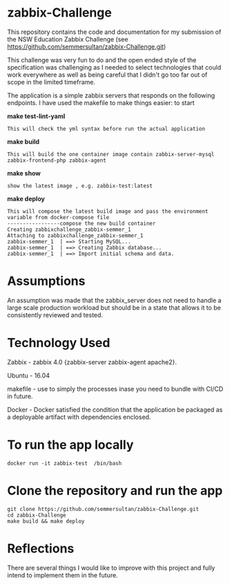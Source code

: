# zabbix-Challenge

This repository contains the code and documentation for my submission of the NSW Education Zabbix Challenge (see https://github.com/semmersultan/zabbix-Challenge.git)

This challenge was very fun to do and the open ended style of the specification was challenging as I needed to select technologies that could work everywhere as well as being careful that I didn't go too far out of scope in the limited timeframe.

The application is a simple zabbix servers that responds on the following endpoints.
I have used the makefile to make things easier: to start

**make test-lint-yaml**
```
This will check the yml syntax before run the actual application
```

**make build**
```
This will build the one container image contain zabbix-server-mysql zabbix-frontend-php zabbix-agent
```
**make show**

```
show the latest image , e.g. zabbix-test:latest
```
**make deploy**
```
This will compose the latest build image and pass the environment variable from docker-compose file
-----------------compose the new build container
Creating zabbixchallenge_zabbix-semmer_1
Attaching to zabbixchallenge_zabbix-semmer_1
zabbix-semmer_1  | ==> Starting MySQL...
zabbix-semmer_1  | ==> Creating Zabbix database...
zabbix-semmer_1  | ==> Import initial schema and data.
```

# Assumptions

An assumption was made that the zabbix_server does not need to handle a large scale production workload but should be in a state that allows it to be consistently reviewed and tested.

# Technology Used

Zabbix - zabbix 4.0  {zabbix-server zabbix-agent apache2}.

Ubuntu - 16.04

makefile - use to simply the processes inase you need to bundle with CI/CD in future.

Docker - Docker satisfied the condition that the application be packaged as a deployable artifact with dependencies enclosed.

# To run the app locally

```
docker run -it zabbix-test  /bin/bash  

```

# Clone the repository and run the app
```
git clone https://github.com/semmersultan/zabbix-Challenge.git
cd zabbix-Challenge
make build && make deploy
```

# Reflections

There are several things I would like to improve with this project and fully intend to implement them in the future.
